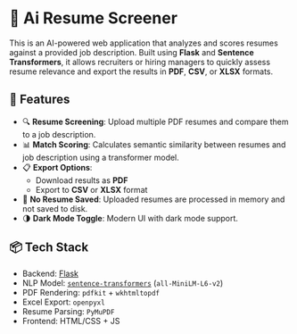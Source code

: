 # 🧠 Ai Resume Screener

This is an AI-powered web application that analyzes and scores resumes against a provided job description. Built using **Flask** and **Sentence Transformers**, it allows recruiters or hiring managers to quickly assess resume relevance and export the results in **PDF**, **CSV**, or **XLSX** formats.

## 🚀 Features

- 🔍 **Resume Screening**: Upload multiple PDF resumes and compare them to a job description.
- 📊 **Match Scoring**: Calculates semantic similarity between resumes and job description using a transformer model.
- 📋 **Export Options**:
  - Download results as **PDF**
  - Export to **CSV** or **XLSX** format
- 📁 **No Resume Saved**: Uploaded resumes are processed in memory and not saved to disk.
- 🌗 **Dark Mode Toggle**: Modern UI with dark mode support.

## 📦 Tech Stack

- Backend: [Flask](https://flask.palletsprojects.com/)
- NLP Model: [`sentence-transformers`](https://www.sbert.net/) (`all-MiniLM-L6-v2`)
- PDF Rendering: `pdfkit` + `wkhtmltopdf`
- Excel Export: `openpyxl`
- Resume Parsing: `PyMuPDF`
- Frontend: HTML/CSS + JS